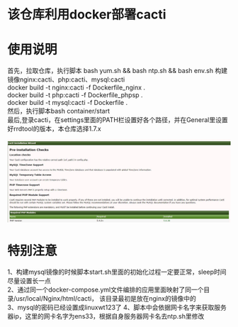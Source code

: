 # 该仓库利用docker部署cacti
# 使用说明
首先，拉取仓库，执行脚本
bash yum.sh && bash ntp.sh && bash env.sh
构建镜像nginx:cacti、php:cacti、mysql:cacti   
docker build -t nginx:cacti -f Dockerfile_nginx .   
docker build -t php:cacti -f Dockerfile_phpsp .     
docker build -t mysql:cacti -f Dockerfile .    
然后，执行脚本bash container/start   
最后,登录cacti，在settings里面的PATH栏设置好各个路径，并在General里设置好rrdtool的版本，本仓库选择1.7.x

![效果图](https://github.com/linuxwt/cacti_docker/blob/master/jiemian.jpg)

# 特别注意
1、构建mysql镜像的时候脚本start.sh里面的初始化过程一定要正常，sleep时间尽量设置长一点   
2、通过同一个docker-compose.yml文件编排的应用里面映射了同一个目录/usr/local/Nginx/html/cacti，
该目录最初是放在nginx的镜像中的   
3、mysql的密码已经设置成linuxwt123了
4、脚本中会依据网卡名字来获取服务器ip，这里的网卡名字为ens33，根据自身服务器网卡名去ntp.sh里修改
